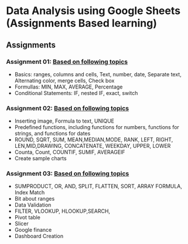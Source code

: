 # Data Analysis using Google Sheets (Assignments Based learning)

## Assignments
### Assignment 01: [Based on following topics](https://github.com/riazsajidgit/Data-analysis-with-Google-Sheets/blob/main/Data%20Analysis%20using%20Google%20Sheets.xlsx)
* Basics: ranges, columns and cells, Text, number, date, Separate text, Alternating color, merge cells, Check box
* Formullas: MIN, MAX,  AVERAGE, Percentage
* Conditional Statements: IF, nested IF, exact, switch

### Assignment 02: [Based on following topics](#)
* Inserting image, Formula to text, UNIQUE
* Predefined functions, including functions for numbers, functions for strings, and functions for dates
* ROUND, SQRT, SUM, MEAN,MEDIAN,MODE, RANK, LEFT, RIGHT, LEN,MID,DRAWING, CONCATENATE, WEEKDAY, UPPER, LOWER
* Counta, Count, COUNTIF, SUMIF, AVERAGEIF
* Create sample charts

### Assignment 03: [Based on following topics](#)
* SUMPRODUCT, OR, AND, SPLIT, FLATTEN, SORT, ARRAY FORMULA, Index Match
* Bit about ranges 
* Data Validation
* FILTER, VLOOKUP, HLOOKUP,SEARCH, 
* Pivot table 
* Slicer
* Google finance
* Dashboard Creation
